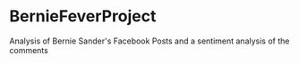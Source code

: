 # BernieFeverProject
Analysis of Bernie Sander's Facebook Posts and a sentiment analysis of the comments 
